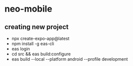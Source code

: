 # neo-mobile

## creating new project

* npx create-expo-app@latest
* npm install -g eas-cli
* eas login
* cd src && eas build:configure
* eas build --local --platform android --profile development
